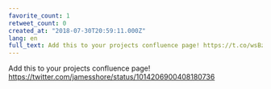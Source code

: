 ```yaml
---
favorite_count: 1
retweet_count: 0
created_at: "2018-07-30T20:59:11.000Z"
lang: en
full_text: Add this to your projects confluence page! https://t.co/wsBzWV3Upc
---
```


Add this to your projects confluence page!
<https://twitter.com/jamesshore/status/1014206900408180736>
